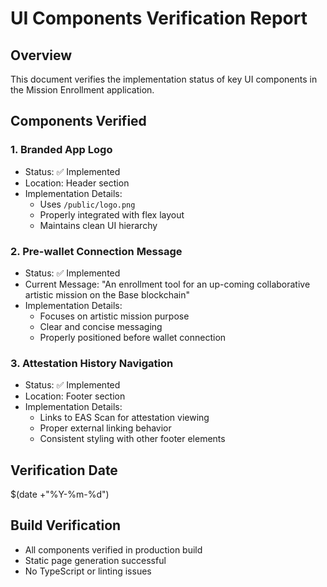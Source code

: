 # UI Components Verification Report

## Overview
This document verifies the implementation status of key UI components in the Mission Enrollment application.

## Components Verified

### 1. Branded App Logo
- Status: ✅ Implemented
- Location: Header section
- Implementation Details:
  - Uses `/public/logo.png`
  - Properly integrated with flex layout
  - Maintains clean UI hierarchy

### 2. Pre-wallet Connection Message
- Status: ✅ Implemented
- Current Message: "An enrollment tool for an up-coming collaborative artistic mission on the Base blockchain"
- Implementation Details:
  - Focuses on artistic mission purpose
  - Clear and concise messaging
  - Properly positioned before wallet connection

### 3. Attestation History Navigation
- Status: ✅ Implemented
- Location: Footer section
- Implementation Details:
  - Links to EAS Scan for attestation viewing
  - Proper external linking behavior
  - Consistent styling with other footer elements

## Verification Date
$(date +"%Y-%m-%d")

## Build Verification
- All components verified in production build
- Static page generation successful
- No TypeScript or linting issues
